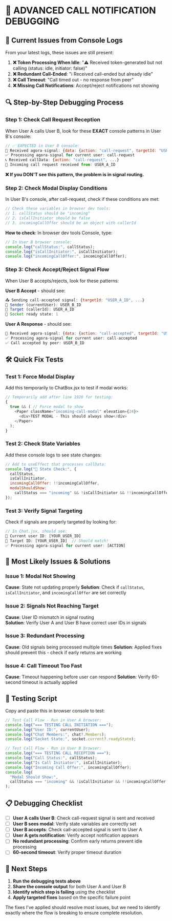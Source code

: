 # 🔧 **ADVANCED CALL NOTIFICATION DEBUGGING**

## 🚨 **Current Issues from Console Logs**

From your latest logs, these issues are still present:

1. **❌ Token Processing When Idle**: "⚠️ Received token-generated but not calling (status: idle, initiator: false)"
2. **❌ Redundant Call-Ended**: "ℹ️ Received call-ended but already idle"
3. **❌ Call Timeout**: "Call timed out - no response from peer"
4. **❌ Missing Call Notifications**: Accept/reject notifications not showing

## 🔍 **Step-by-Step Debugging Process**

### **Step 1: Check Call Request Reception**

When User A calls User B, look for these **EXACT** console patterns in User B's console:

```javascript
// ✅ EXPECTED in User B console:
📡 Received agora-signal: {data: {action: "call-request", targetId: "USER_B_ID", ...}}
✅ Processing agora-signal for current user: call-request
📞 Received callData: {action: "call-request", ...}
📲 Incoming call request received from: USER_A_ID
```

**❌ If you DON'T see this pattern, the problem is in signal routing.**

### **Step 2: Check Modal Display Conditions**

In User B's console, after call-request, check if these conditions are met:

```javascript
// Check these variables in browser dev tools:
// 1. callStatus should be "incoming"
// 2. isCallInitiator should be false
// 3. incomingCallOffer should be an object with callerId
```

**How to check**: In browser dev tools Console, type:

```javascript
// In User B browser console:
console.log("callStatus:", callStatus);
console.log("isCallInitiator:", isCallInitiator);
console.log("incomingCallOffer:", incomingCallOffer);
```

### **Step 3: Check Accept/Reject Signal Flow**

When User B accepts/rejects, look for these patterns:

**User B Accept** - should see:

```javascript
📤 Sending call-accepted signal: {targetId: "USER_A_ID", ...}
👤 Sender (currentUser): USER_B_ID
🎯 Target (callerId): USER_A_ID
🔌 Socket ready state: 1
```

**User A Response** - should see:

```javascript
📡 Received agora-signal: {data: {action: "call-accepted", targetId: "USER_A_ID", ...}}
✅ Processing agora-signal for current user: call-accepted
✅ Call accepted by peer: USER_B_ID
```

## 🛠️ **Quick Fix Tests**

### **Test 1: Force Modal Display**

Add this temporarily to ChatBox.jsx to test if modal works:

```javascript
// Temporarily add after line 1920 for testing:
{
  true && ( // Force modal to show
    <Paper className="incoming-call-modal" elevation={24}>
      <div>TEST MODAL - This should always show</div>
    </Paper>
  );
}
```

### **Test 2: Check State Variables**

Add these console logs to see state changes:

```javascript
// Add to useEffect that processes callData:
console.log("🔄 State Check:", {
  callStatus,
  isCallInitiator,
  incomingCallOffer: !!incomingCallOffer,
  modalShouldShow:
    callStatus === "incoming" && !isCallInitiator && !!incomingCallOffer,
});
```

### **Test 3: Verify Signal Targeting**

Check if signals are properly targeted by looking for:

```javascript
// In Chat.jsx, should see:
👤 Current user ID: [YOUR_USER_ID]
🎯 Target ID: [YOUR_USER_ID]  // Should match!
✅ Processing agora-signal for current user: [ACTION]
```

## 🎯 **Most Likely Issues & Solutions**

### **Issue 1: Modal Not Showing**

**Cause**: State not updating properly
**Solution**: Check if `callStatus`, `isCallInitiator`, and `incomingCallOffer` are set correctly

### **Issue 2: Signals Not Reaching Target**

**Cause**: User ID mismatch in signal routing  
**Solution**: Verify User A and User B have correct user IDs in signals

### **Issue 3: Redundant Processing**

**Cause**: Old signals being processed multiple times
**Solution**: Applied fixes should prevent this - check if early returns are working

### **Issue 4: Call Timeout Too Fast**

**Cause**: Timeout happening before user can respond
**Solution**: Verify 60-second timeout is actually applied

## 🧪 **Testing Script**

Copy and paste this in browser console to test:

```javascript
// Test Call Flow - Run in User A browser:
console.log("=== TESTING CALL INITIATION ===");
console.log("User ID:", currentUser);
console.log("Chat Members:", chat?.Members);
console.log("Socket State:", socket.current?.readyState);

// Test Call Flow - Run in User B browser:
console.log("=== TESTING CALL RECEPTION ===");
console.log("Call Status:", callStatus);
console.log("Is Call Initiator:", isCallInitiator);
console.log("Incoming Call Offer:", incomingCallOffer);
console.log(
  "Modal Should Show:",
  callStatus === "incoming" && !isCallInitiator && !!incomingCallOffer
);
```

## 📋 **Debugging Checklist**

- [ ] **User A calls User B**: Check call-request signal is sent and received
- [ ] **User B sees modal**: Verify state variables are correctly set
- [ ] **User B accepts**: Check call-accepted signal is sent to User A
- [ ] **User A gets notification**: Verify accept notification appears
- [ ] **No redundant processing**: Confirm early returns prevent idle processing
- [ ] **60-second timeout**: Verify proper timeout duration

## 🚀 **Next Steps**

1. **Run the debugging tests above**
2. **Share the console output** for both User A and User B
3. **Identify which step is failing** using the checklist
4. **Apply targeted fixes** based on the specific failure point

The fixes I've applied should resolve most issues, but we need to identify exactly where the flow is breaking to ensure complete resolution.
